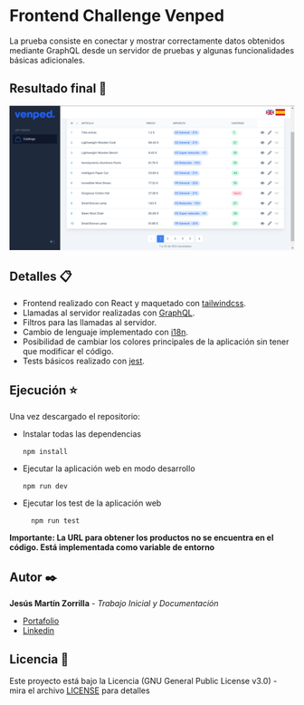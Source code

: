 # Frontend Challenge Venped

La prueba consiste en conectar y mostrar correctamente datos obtenidos mediante GraphQL desde un servidor de pruebas y algunas funcionalidades básicas adicionales.

## Resultado final 🏁

![Imagen final](finalImage/web.png)

## Detalles 📋
  - Frontend realizado con React y maquetado con [tailwindcss](https://tailwindcss.com/docs/installation).
  - Llamadas al servidor realizadas con [GraphQL](https://graphql.org/).
  - Filtros para las llamadas al servidor.
  - Cambio de lenguaje implementado con [i18n](https://www.i18next.com/overview/getting-started).
  - Posibilidad de cambiar los colores principales de la aplicación sin tener que modificar el código.
  - Tests básicos realizado con [jest](https://jestjs.io/docs/getting-started).

## Ejecución :star:
  
Una vez descargado el repositorio:

  - Instalar todas las dependencias
  
    ```
    npm install
    ```
    
  - Ejecutar la aplicación web en modo desarrollo
  
    ```
    npm run dev
    ```
  - Ejecutar los test de la aplicación web
  
    ```
      npm run test
    ```
    
**Importante: La URL para obtener los productos no se encuentra en el código. Está implementada como variable de entorno**

## Autor ✒️
**Jesús Martín Zorrilla** - *Trabajo Inicial y Documentación*

- [Portafolio](https://jesusmarzor.com)
- [Linkedin](https://www.linkedin.com/in/jesusmarzor/)

## Licencia 📄
Este proyecto está bajo la Licencia (GNU General Public License v3.0) - mira el archivo [LICENSE](LICENSE) para detalles
